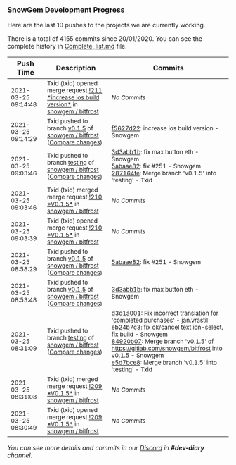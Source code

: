 
### SnowGem Development Progress

Here are the last 10 pushes to the projects we are currently working.

There is a total of 4155 commits since 20/01/2020. You can see the complete history in
 [Complete_list.md](Complete_list.md) file.

| Push Time | Description | Commits |
| --- | --- | --- |
| <sub>2021-03-25 09:14:48</sub> | <sub>Txid (txid) opened merge request [\!211 \*increase ios build version\*](https://gitlab.com/snowgem/bitfrost/-/merge_requests/211) in [snowgem / bitfrost](https://gitlab.com/snowgem/bitfrost)</sub> | <sub>_No Commits_</sub> |
| <sub>2021-03-25 09:14:29</sub> | <sub>Txid pushed to branch [v0\.1\.5](https://gitlab.com/snowgem/bitfrost/commits/v0.1.5) of [snowgem / bitfrost](https://gitlab.com/snowgem/bitfrost) ([Compare changes](https://gitlab.com/snowgem/bitfrost/compare/5abaae827d1ad39716781b15dc49a7c06fd26c1a...f5627d22094a0163f68ee780f18934659cd16216))</sub> | <sub>[f5627d22](https://gitlab.com/snowgem/bitfrost/-/commit/f5627d22094a0163f68ee780f18934659cd16216): increase ios build version - Snowgem</sub> |
| <sub>2021-03-25 09:03:46</sub> | <sub>Txid pushed to branch [testing](https://gitlab.com/snowgem/bitfrost/commits/testing) of [snowgem / bitfrost](https://gitlab.com/snowgem/bitfrost) ([Compare changes](https://gitlab.com/snowgem/bitfrost/compare/e5d7bce8cbaacf2ffe4af31a636d1842e68194f0...287164fe5cfbc78cb42760a0256c8055e79826c7))</sub> | <sub>[3d3abb1b](https://gitlab.com/snowgem/bitfrost/-/commit/3d3abb1b7e911aa5dc50e81363c4c29523c2906c): fix max button eth - Snowgem<br>[5abaae82](https://gitlab.com/snowgem/bitfrost/-/commit/5abaae827d1ad39716781b15dc49a7c06fd26c1a): fix #251 - Snowgem<br>[287164fe](https://gitlab.com/snowgem/bitfrost/-/commit/287164fe5cfbc78cb42760a0256c8055e79826c7): Merge branch 'v0.1.5' into 'testing' - Txid</sub> |
| <sub>2021-03-25 09:03:46</sub> | <sub>Txid (txid) merged merge request [\!210 \*V0\.1\.5\*](https://gitlab.com/snowgem/bitfrost/-/merge_requests/210) in [snowgem / bitfrost](https://gitlab.com/snowgem/bitfrost)</sub> | <sub>_No Commits_</sub> |
| <sub>2021-03-25 09:03:39</sub> | <sub>Txid (txid) opened merge request [\!210 \*V0\.1\.5\*](https://gitlab.com/snowgem/bitfrost/-/merge_requests/210) in [snowgem / bitfrost](https://gitlab.com/snowgem/bitfrost)</sub> | <sub>_No Commits_</sub> |
| <sub>2021-03-25 08:58:29</sub> | <sub>Txid pushed to branch [v0\.1\.5](https://gitlab.com/snowgem/bitfrost/commits/v0.1.5) of [snowgem / bitfrost](https://gitlab.com/snowgem/bitfrost) ([Compare changes](https://gitlab.com/snowgem/bitfrost/compare/3d3abb1b7e911aa5dc50e81363c4c29523c2906c...5abaae827d1ad39716781b15dc49a7c06fd26c1a))</sub> | <sub>[5abaae82](https://gitlab.com/snowgem/bitfrost/-/commit/5abaae827d1ad39716781b15dc49a7c06fd26c1a): fix #251 - Snowgem</sub> |
| <sub>2021-03-25 08:53:48</sub> | <sub>Txid pushed to branch [v0\.1\.5](https://gitlab.com/snowgem/bitfrost/commits/v0.1.5) of [snowgem / bitfrost](https://gitlab.com/snowgem/bitfrost) ([Compare changes](https://gitlab.com/snowgem/bitfrost/compare/84920b07b819b5baf7f4caf84bbbb7422d98e65d...3d3abb1b7e911aa5dc50e81363c4c29523c2906c))</sub> | <sub>[3d3abb1b](https://gitlab.com/snowgem/bitfrost/-/commit/3d3abb1b7e911aa5dc50e81363c4c29523c2906c): fix max button eth - Snowgem</sub> |
| <sub>2021-03-25 08:31:09</sub> | <sub>Txid pushed to branch [testing](https://gitlab.com/snowgem/bitfrost/commits/testing) of [snowgem / bitfrost](https://gitlab.com/snowgem/bitfrost) ([Compare changes](https://gitlab.com/snowgem/bitfrost/compare/ebc092ccb346600a166fe1f2100da667e1245c94...e5d7bce8cbaacf2ffe4af31a636d1842e68194f0))</sub> | <sub>[d3d1a001](https://gitlab.com/snowgem/bitfrost/-/commit/d3d1a0011ed2b22dc419dcced613c66803aa7731): Fix incorrect translation for 'completed purchases' - jan.vrastil<br>[eb24b7c3](https://gitlab.com/snowgem/bitfrost/-/commit/eb24b7c302a3f778f045417d32a7e611f3c4a093): fix ok/cancel text ion-select, fix build - Snowgem<br>[84920b07](https://gitlab.com/snowgem/bitfrost/-/commit/84920b07b819b5baf7f4caf84bbbb7422d98e65d): Merge branch 'v0.1.5' of https://gitlab.com/snowgem/bitfrost into v0.1.5 - Snowgem<br>[e5d7bce8](https://gitlab.com/snowgem/bitfrost/-/commit/e5d7bce8cbaacf2ffe4af31a636d1842e68194f0): Merge branch 'v0.1.5' into 'testing' - Txid</sub> |
| <sub>2021-03-25 08:31:08</sub> | <sub>Txid (txid) merged merge request [\!209 \*V0\.1\.5\*](https://gitlab.com/snowgem/bitfrost/-/merge_requests/209) in [snowgem / bitfrost](https://gitlab.com/snowgem/bitfrost)</sub> | <sub>_No Commits_</sub> |
| <sub>2021-03-25 08:30:49</sub> | <sub>Txid (txid) opened merge request [\!209 \*V0\.1\.5\*](https://gitlab.com/snowgem/bitfrost/-/merge_requests/209) in [snowgem / bitfrost](https://gitlab.com/snowgem/bitfrost)</sub> | <sub>_No Commits_</sub> |

_You can see more details and commits in our [Discord](https://discord.gg/zumGnbg) in **#dev-diary** channel._
